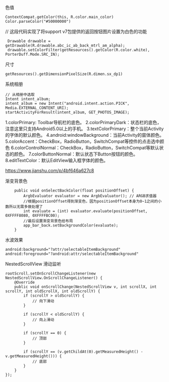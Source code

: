 色值

    ContextCompat.getColor(this, R.color.main_color)
    Color.parseColor("#50000000")

// 这段代码实现了将support v7包提供的返回按钮图片设置为白色的功能

     Drawable drawable = getDrawable(R.drawable.abc_ic_ab_back_mtrl_am_alpha);
     drawable.setColorFilter(getResources().getColor(R.color.white), PorterDuff.Mode.SRC_IN);

尺寸

    getResources().getDimensionPixelSize(R.dimen.sx_dp1)

系统相册

    // 从相册中选取
    Intent intent_album;
    intent_album = new Intent("android.intent.action.PICK", Media.EXTERNAL_CONTENT_URI);
    startActivityForResult(intent_album, GET_PHOTOS_IMAGE);

1.colorPrimary: Toolbar导航栏的底色。
2.colorPrimaryDark：状态栏的底色，注意这里只支持Android5.0以上的手机。
3.textColorPrimary：整个当前Activity的字体的默认颜色。
4.android:windowBackground：当前Activity的窗体颜色。
5.colorAccent：CheckBox，RadioButton，SwitchCompat等控件的点击选中颜色
6.colorControlNormal：CheckBox，RadioButton，SwitchCompat等默认状态的颜色。
7.colorButtonNormal：默认状态下Button按钮的颜色。
8.editTextColor：默认EditView输入框字体的颜色。

https://www.jianshu.com/p/4bf646a627c8

渐变背景色
```
    public void onSelectBackColor(float positionOffset) {
        ArgbEvaluator evaluator = new ArgbEvaluator(); // ARGB求值器
        //根据positionOffset得到渐变色，因为positionOffset本身为0~1之间的小数所以无需多做处理了
        int evaluate = (int) evaluator.evaluate(positionOffset, 0XFFFF8080, 0XFFFFBC00);
        //最后设置渐变背景色给布局
        app_bar_back.setBackgroundColor(evaluate);
    }
```

水波效果
```
android:background="?attr/selectableItemBackground"
android:foreground="?android:attr/selectableItemBackground"
```

NestedScrollView 滑动监听
```
rootScroll.setOnScrollChangeListener(new NestedScrollView.OnScrollChangeListener() {
    @Override
    public void onScrollChange(NestedScrollView v, int scrollX, int scrollY, int oldScrollX, int oldScrollY) {
        if (scrollY > oldScrollY) {
            // 向下滑动
        }

        if (scrollY < oldScrollY) {
            // 向上滑动
        }

        if (scrollY == 0) {
            // 顶部
        }

        if (scrollY == (v.getChildAt(0).getMeasuredHeight() - v.getMeasuredHeight())) {
            // 底部
        }
    }
});
```